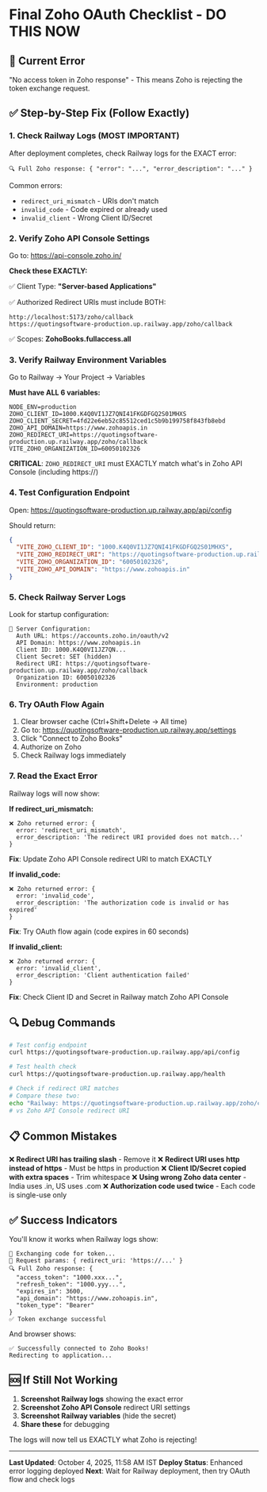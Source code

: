 # Final Zoho OAuth Checklist - DO THIS NOW

## 🚨 Current Error
"No access token in Zoho response" - This means Zoho is rejecting the token exchange request.

## ✅ Step-by-Step Fix (Follow Exactly)

### 1. Check Railway Logs (MOST IMPORTANT)

After deployment completes, check Railway logs for the EXACT error:

```
🔍 Full Zoho response: { "error": "...", "error_description": "..." }
```

Common errors:
- `redirect_uri_mismatch` - URIs don't match
- `invalid_code` - Code expired or already used  
- `invalid_client` - Wrong Client ID/Secret

### 2. Verify Zoho API Console Settings

Go to: https://api-console.zoho.in/

**Check these EXACTLY:**

✅ Client Type: **"Server-based Applications"**

✅ Authorized Redirect URIs must include BOTH:
```
http://localhost:5173/zoho/callback
https://quotingsoftware-production.up.railway.app/zoho/callback
```

✅ Scopes: **ZohoBooks.fullaccess.all**

### 3. Verify Railway Environment Variables

Go to Railway → Your Project → Variables

**Must have ALL 6 variables:**

```
NODE_ENV=production
ZOHO_CLIENT_ID=1000.K4Q0VI1JZ7QNI41FKGDFGQ2S01MHXS
ZOHO_CLIENT_SECRET=4fd22e6eb52c85512ced1c5b9b199758f843fb8ebd
ZOHO_API_DOMAIN=https://www.zohoapis.in
ZOHO_REDIRECT_URI=https://quotingsoftware-production.up.railway.app/zoho/callback
VITE_ZOHO_ORGANIZATION_ID=60050102326
```

**CRITICAL**: `ZOHO_REDIRECT_URI` must EXACTLY match what's in Zoho API Console (including https://)

### 4. Test Configuration Endpoint

Open: https://quotingsoftware-production.up.railway.app/api/config

Should return:
```json
{
  "VITE_ZOHO_CLIENT_ID": "1000.K4Q0VI1JZ7QNI41FKGDFGQ2S01MHXS",
  "VITE_ZOHO_REDIRECT_URI": "https://quotingsoftware-production.up.railway.app/zoho/callback",
  "VITE_ZOHO_ORGANIZATION_ID": "60050102326",
  "VITE_ZOHO_API_DOMAIN": "https://www.zohoapis.in"
}
```

### 5. Check Railway Server Logs

Look for startup configuration:
```
🔐 Server Configuration:
  Auth URL: https://accounts.zoho.in/oauth/v2
  API Domain: https://www.zohoapis.in
  Client ID: 1000.K4Q0VI1JZ7QN...
  Client Secret: SET (hidden)
  Redirect URI: https://quotingsoftware-production.up.railway.app/zoho/callback
  Organization ID: 60050102326
  Environment: production
```

### 6. Try OAuth Flow Again

1. Clear browser cache (Ctrl+Shift+Delete → All time)
2. Go to: https://quotingsoftware-production.up.railway.app/settings
3. Click "Connect to Zoho Books"
4. Authorize on Zoho
5. Check Railway logs immediately

### 7. Read the Exact Error

Railway logs will now show:

**If redirect_uri_mismatch:**
```
❌ Zoho returned error: {
  error: 'redirect_uri_mismatch',
  error_description: 'The redirect URI provided does not match...'
}
```
**Fix**: Update Zoho API Console redirect URI to match EXACTLY

**If invalid_code:**
```
❌ Zoho returned error: {
  error: 'invalid_code',
  error_description: 'The authorization code is invalid or has expired'
}
```
**Fix**: Try OAuth flow again (code expires in 60 seconds)

**If invalid_client:**
```
❌ Zoho returned error: {
  error: 'invalid_client',
  error_description: 'Client authentication failed'
}
```
**Fix**: Check Client ID and Secret in Railway match Zoho API Console

## 🔍 Debug Commands

```bash
# Test config endpoint
curl https://quotingsoftware-production.up.railway.app/api/config

# Test health check  
curl https://quotingsoftware-production.up.railway.app/health

# Check if redirect URI matches
# Compare these two:
echo "Railway: https://quotingsoftware-production.up.railway.app/zoho/callback"
# vs Zoho API Console redirect URI
```

## 📋 Common Mistakes

❌ **Redirect URI has trailing slash** - Remove it
❌ **Redirect URI uses http instead of https** - Must be https in production
❌ **Client ID/Secret copied with extra spaces** - Trim whitespace
❌ **Using wrong Zoho data center** - India uses .in, US uses .com
❌ **Authorization code used twice** - Each code is single-use only

## ✅ Success Indicators

You'll know it works when Railway logs show:

```
🔄 Exchanging code for token...
📝 Request params: { redirect_uri: 'https://...' }
🔍 Full Zoho response: {
  "access_token": "1000.xxx...",
  "refresh_token": "1000.yyy...",
  "expires_in": 3600,
  "api_domain": "https://www.zohoapis.in",
  "token_type": "Bearer"
}
✅ Token exchange successful
```

And browser shows:
```
✅ Successfully connected to Zoho Books!
Redirecting to application...
```

## 🆘 If Still Not Working

1. **Screenshot Railway logs** showing the exact error
2. **Screenshot Zoho API Console** redirect URI settings
3. **Screenshot Railway variables** (hide the secret)
4. **Share these** for debugging

The logs will now tell us EXACTLY what Zoho is rejecting!

---

**Last Updated**: October 4, 2025, 11:58 AM IST
**Deploy Status**: Enhanced error logging deployed
**Next**: Wait for Railway deployment, then try OAuth flow and check logs
